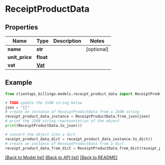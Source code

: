 # ReceiptProductData


## Properties

Name | Type | Description | Notes
------------ | ------------- | ------------- | -------------
**name** | **str** |  | [optional] 
**unit_price** | **float** |  | 
**vat** | [**Vat**](Vat.md) |  | 

## Example

```python
from clientapi_billingo.models.receipt_product_data import ReceiptProductData

# TODO update the JSON string below
json = "{}"
# create an instance of ReceiptProductData from a JSON string
receipt_product_data_instance = ReceiptProductData.from_json(json)
# print the JSON string representation of the object
print(ReceiptProductData.to_json())

# convert the object into a dict
receipt_product_data_dict = receipt_product_data_instance.to_dict()
# create an instance of ReceiptProductData from a dict
receipt_product_data_from_dict = ReceiptProductData.from_dict(receipt_product_data_dict)
```
[[Back to Model list]](../README.md#documentation-for-models) [[Back to API list]](../README.md#documentation-for-api-endpoints) [[Back to README]](../README.md)


